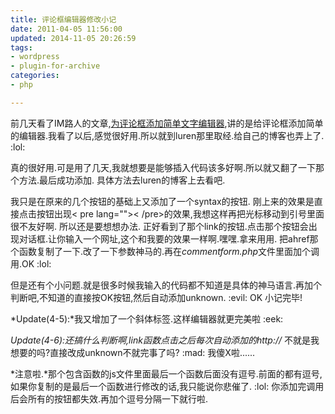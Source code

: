 ```yaml
---
title: 评论框编辑器修改小记
date: 2011-04-05 11:56:00
updated: 2014-11-05 20:26:59
tags: 
- wordpress
- plugin-for-archive
categories: 
- php

---
```

前几天看了IM路人的文章,[为评论框添加简单文字编辑器](http://imluren.com/2011/01/simple-editor-tools.html),讲的是给评论框添加简单的编辑器.我看了以后,感觉很好用.所以就到luren那里取经.给自己的博客也弄上了. :lol:

真的很好用.可是用了几天,我就想要是能够插入代码该多好啊.所以就又翻了一下那个方法.最后成功添加.
具体方法去luren的博客上去看吧.


<!--more-->


我只是在原来的几个按钮的基础上又添加了一个syntax的按钮.
刚上来的效果是直接点击按钮出现&lt; pre lang=""&gt;&lt; /pre&gt;的效果,我想这样再把光标移动到引号里面很不友好啊.
所以还是要想想办法. 正好看到了那个link的按钮.点击那个按钮会出现对话框.让你输入一个网址,这个和我要的效果一样啊.嘿嘿.拿来用用.
把ahref那个函数复制了一下.改了一下参数神马的.再在*commentform.php*文件里面加个调用.OK :lol:

但是还有个小问题.就是很多时候我输入的代码都不知道是具体的神马语言.再加个判断吧,不知道的直接按OK按钮,然后自动添加unknown. :evil:
OK 小记完毕!

*Update(4-5):*我又增加了一个斜体标签.这样编辑器就更完美啦 :eek:

*Update(4-6):*还搞什么判断啊,link函数点击之后每次自动添加的*http://* 不就是我想要的吗?直接改成unknown不就完事了吗? :mad: 我傻X啦......

*注意啦.*那个包含函数的js文件里面最后一个函数后面没有逗号.前面的都有逗号,如果你复制的是最后一个函数进行修改的话,我只能说你悲催了. :lol: 你添加完调用后会所有的按钮都失效.再加个逗号分隔一下就行啦.
